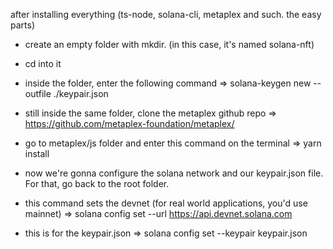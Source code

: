 after installing everything (ts-node, solana-cli, metaplex and such. the easy parts)

- create an empty folder with mkdir. (in this case, it's named solana-nft)
- cd into it
- inside the folder, enter the following command => solana-keygen new --outfile ./keypair.json
- still inside the same folder, clone the metaplex github repo => https://github.com/metaplex-foundation/metaplex/

- go to metaplex/js folder and enter this command on the terminal => yarn install
- now we're gonna configure the solana network and our keypair.json file. For that, go back to the root folder.
- this command sets the devnet (for real world applications, you'd use mainnet) => solana config set --url https://api.devnet.solana.com
- this is for the keypair.json => solana config set --keypair keypair.json
